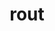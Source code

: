 ---
category: 4-letters
denotation: null
name: rout
reference_link: https://www.etymonline.com/word/rout
root_language: null
root_name: null
title: rout
type: free
word_sums:
- respelling: rout
  sum: 'Rout + '
---